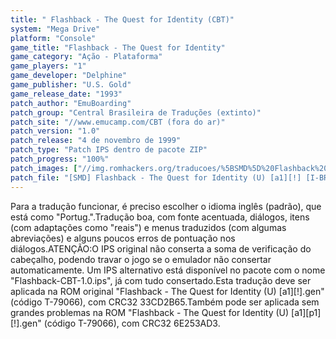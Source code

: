 ```yaml
---
title: " Flashback - The Quest for Identity (CBT)"
system: "Mega Drive"
platform: "Console"
game_title: "Flashback - The Quest for Identity"
game_category: "Ação - Plataforma"
game_players: "1"
game_developer: "Delphine"
game_publisher: "U.S. Gold"
game_release_date: "1993"
patch_author: "EmuBoarding"
patch_group: "Central Brasileira de Traduções (extinto)"
patch_site: "//www.emucamp.com/CBT (fora do ar)"
patch_version: "1.0"
patch_release: "4 de novembro de 1999"
patch_type: "Patch IPS dentro de pacote ZIP"
patch_progress: "100%"
patch_images: ["//img.romhackers.org/traducoes/%5BSMD%5D%20Flashback%20-%20The%20Quest%20for%20Identity%20-%20CBT%20-%201.png","//img.romhackers.org/traducoes/%5BSMD%5D%20Flashback%20-%20The%20Quest%20for%20Identity%20-%20CBT%20-%202.png","//img.romhackers.org/traducoes/%5BSMD%5D%20Flashback%20-%20The%20Quest%20for%20Identity%20-%20CBT%20-%203.png"]
patch_file: "[SMD] Flashback - The Quest for Identity (U) [a1][!] [I-BR T-EmuBoarding G-CBT V-1.0 P-100% A-1999].zip"
---
```

Para a tradução funcionar, é preciso escolher o idioma inglês (padrão), que está como "Portug.".Tradução boa, com fonte acentuada, diálogos, itens (com adaptações como "reais") e menus traduzidos (com algumas abreviações) e alguns poucos erros de pontuação nos diálogos.ATENÇÃO:O IPS original não conserta a soma de verificação do cabeçalho, podendo travar o jogo se o emulador não consertar automaticamente. Um IPS alternativo está disponível no pacote com o nome "Flashback-CBT-1.0.ips", já com tudo consertado.Esta tradução deve ser aplicada na ROM original "Flashback - The Quest for Identity (U) [a1][!].gen" (código T-79066), com CRC32 33CD2B65.Também pode ser aplicada sem grandes problemas na ROM "Flashback - The Quest for Identity (U) [a1][p1][!].gen" (código T-79066), com CRC32 6E253AD3.